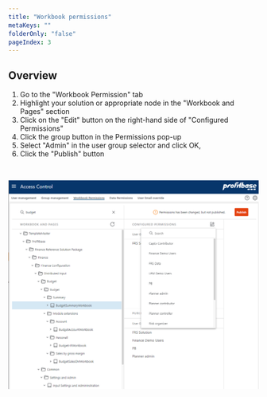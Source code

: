 ```yaml
---
title: "Workbook permissions"
metaKeys: ""
folderOnly: "false"
pageIndex: 3
---
```

## Overview

1. Go to the "Workbook Permission" tab
2. Highlight your solution or appropriate node in the "Workbook and Pages" section
3. Click on the "Edit" button on the right-hand side of "Configured Permissions"
4. Click the group button in the Permissions pop-up
5. Select "Admin" in the user group selector and click OK,
6. Click the "Publish" button

<br/>

![](Img/workbook_permissions.png)
